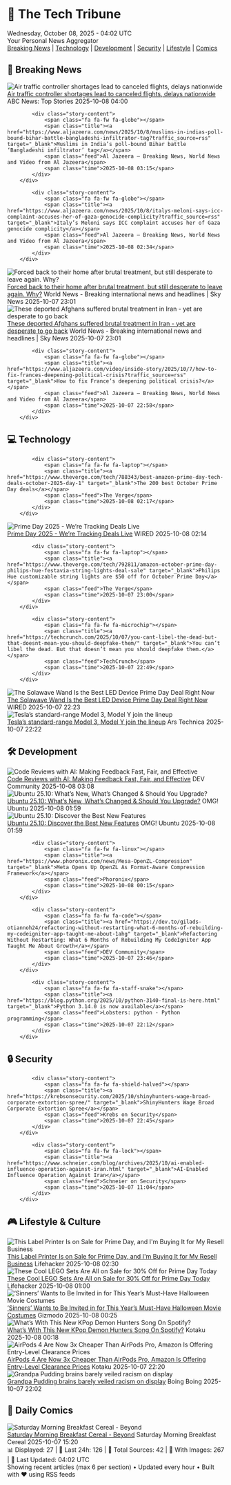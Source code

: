 <!-- Processing 54 RSS feeds at 2025-10-08 04:02:25 UTC -->
<!-- Processing: XKCD -->
<!-- Processing: Penny Arcade -->
<!-- Processing: Garfield -->
<!-- Processing: Dilbert -->
<!-- Processing: CNN Top Stories -->
<!-- Processing: CNN Breaking News -->
<!-- Processing: BBC World News -->
<!-- Processing: BBC Breaking News -->
<!-- Processing: Al Jazeera Breaking News -->
<!-- Processing: NPR News -->
<!-- Processing: CBC News -->
<!-- Error processing https://rss.cbc.ca/lineup/topstories.xml: The read operation timed out -->
<!-- Processing: Reuters World News -->
<!-- Processing: Associated Press Breaking -->
<!-- Processing: ABC News Breaking -->
<!-- Processing: Sky News World -->
<!-- Processing: TechCrunch -->
<!-- Processing: Ars Technica -->
<!-- Processing: WIRED -->
<!-- Processing: Lobsters Python -->
<!-- Processing: StackOverflow Blog -->
<!-- Processing: OMG! Ubuntu -->
<!-- Processing: DistroWatch -->
<!-- Processing: Linux.com -->
<!-- Processing: Red Hat Blog -->
<!-- Processing: Ubuntu Blog -->
<!-- Processing: GitHub Blog -->
<!-- Processing: DZone -->
<!-- Processing: Coding Horror -->
<!-- Processing: Lifehacker -->
<!-- Processing: Gizmodo -->
<!-- Processing: Boing Boing -->
<!-- Processing: Schneier on Security -->
<!-- Generated 6 new posts out of 32 feeds processed -->
<div class="newspaper-header">
    <h1 class="newspaper-title">📰 The Tech Tribune</h1>
    <div class="newspaper-date">Wednesday, October 08, 2025 - 04:02 UTC</div>
    <div class="newspaper-subtitle">Your Personal News Aggregator</div>
</div>

<div class="newspaper-nav">
    <a href="#breaking">Breaking News</a> |
    <a href="#tech">Technology</a> |
    <a href="#dev">Development</a> |
    <a href="#security">Security</a> |
    <a href="#lifestyle">Lifestyle</a> |
    <a href="#webcomics">Comics</a>
</div>

<div class="news-section breaking-news" id="breaking">
<h2 class="section-header">🚨 Breaking News</h2>
<div class="stories-container">
<div class="story">
            <img src="https://s.abcnews.com/images/US/nashvilleairport_1759893623161_hpMain_4x3t_384.jpg" alt="Air traffic controller shortages lead to canceled flights, delays nationwide" class="story-image" loading="lazy" onerror="this.style.display='none'">
            <div class="story-content">
                <span class="fa fa-fw fa-tv"></span>
                <span class="title"><a href="https://abcnews.go.com/US/air-traffic-controllers-working-pay-begin-call-sick/story?id=126289491" target="_blank">Air traffic controller shortages lead to canceled flights, delays nationwide</a></span>
                <span class="feed">ABC News: Top Stories</span>
                <span class="time">2025-10-08 04:00</span>
            </div>
        </div>
<div class="story">
            
            <div class="story-content">
                <span class="fa fa-fw fa-globe"></span>
                <span class="title"><a href="https://www.aljazeera.com/news/2025/10/8/muslims-in-indias-poll-bound-bihar-battle-bangladeshi-infiltrator-tag?traffic_source=rss" target="_blank">Muslims in India’s poll-bound Bihar battle ‘Bangladeshi infiltrator’ tag</a></span>
                <span class="feed">Al Jazeera – Breaking News, World News and Video from Al Jazeera</span>
                <span class="time">2025-10-08 03:15</span>
            </div>
        </div>
<div class="story">
            
            <div class="story-content">
                <span class="fa fa-fw fa-globe"></span>
                <span class="title"><a href="https://www.aljazeera.com/news/2025/10/8/italys-meloni-says-icc-complaint-accuses-her-of-gaza-genocide-complicity?traffic_source=rss" target="_blank">Italy’s Meloni says ICC complaint accuses her of Gaza genocide complicity</a></span>
                <span class="feed">Al Jazeera – Breaking News, World News and Video from Al Jazeera</span>
                <span class="time">2025-10-08 02:34</span>
            </div>
        </div>
<div class="story">
            <img src="https://e3.365dm.com/25/10/1920x1080/skynews-afghanistan-cordelia-lynch_7045461.jpg?20251007215817" alt="Forced back to their home after brutal treatment, but still desperate to leave again. Why?" class="story-image" loading="lazy" onerror="this.style.display='none'">
            <div class="story-content">
                <span class="fa fa-fw fa-satellite"></span>
                <span class="title"><a href="https://news.sky.com/story/beaten-for-16-days-deported-afghans-describe-brutal-treatment-by-iran-yet-are-desperate-to-return-13446432" target="_blank">Forced back to their home after brutal treatment, but still desperate to leave again. Why?</a></span>
                <span class="feed">World News - Breaking international news and headlines | Sky News</span>
                <span class="time">2025-10-07 23:01</span>
            </div>
        </div>
<div class="story">
            <img src="https://e3.365dm.com/25/10/1920x1080/skynews-afghanistan-cordelia-lynch_7045461.jpg?20251007215817" alt="These deported Afghans suffered brutal treatment in Iran - yet are desperate to go back" class="story-image" loading="lazy" onerror="this.style.display='none'">
            <div class="story-content">
                <span class="fa fa-fw fa-satellite"></span>
                <span class="title"><a href="https://news.sky.com/story/beaten-for-16-days-deported-afghans-describe-brutal-treatment-by-iran-yet-are-desperate-to-return-13446432" target="_blank">These deported Afghans suffered brutal treatment in Iran - yet are desperate to go back</a></span>
                <span class="feed">World News - Breaking international news and headlines | Sky News</span>
                <span class="time">2025-10-07 23:01</span>
            </div>
        </div>
<div class="story">
            
            <div class="story-content">
                <span class="fa fa-fw fa-globe"></span>
                <span class="title"><a href="https://www.aljazeera.com/video/inside-story/2025/10/7/how-to-fix-frances-deepening-political-crisis?traffic_source=rss" target="_blank">How to fix France’s deepening political crisis?</a></span>
                <span class="feed">Al Jazeera – Breaking News, World News and Video from Al Jazeera</span>
                <span class="time">2025-10-07 22:58</span>
            </div>
        </div>
</div>
</div>
<div class="news-section tech-news" id="tech">
<h2 class="section-header">💻 Technology</h2>
<div class="stories-container">
<div class="story">
            
            <div class="story-content">
                <span class="fa fa-fw fa-laptop"></span>
                <span class="title"><a href="https://www.theverge.com/tech/788343/best-amazon-prime-day-tech-deals-october-2025-day-1" target="_blank">The 200 best October Prime Day deals</a></span>
                <span class="feed">The Verge</span>
                <span class="time">2025-10-08 02:17</span>
            </div>
        </div>
<div class="story">
            <img src="https://media.wired.com/photos/68e44e06e05a13eb9d10f156/master/pass/LIVE%20BLOG.jpg" alt="Prime Day 2025 - We’re Tracking Deals Live" class="story-image" loading="lazy" onerror="this.style.display='none'">
            <div class="story-content">
                <span class="fa fa-fw fa-bolt"></span>
                <span class="title"><a href="https://www.wired.com/live/amazon-prime-day-deals-october-25/" target="_blank">Prime Day 2025 - We’re Tracking Deals Live</a></span>
                <span class="feed">WIRED</span>
                <span class="time">2025-10-08 02:14</span>
            </div>
        </div>
<div class="story">
            
            <div class="story-content">
                <span class="fa fa-fw fa-laptop"></span>
                <span class="title"><a href="https://www.theverge.com/tech/792811/amazon-october-prime-day-philips-hue-festavia-string-lights-deal-sale" target="_blank">Philips Hue customizable string lights are $50 off for October Prime Day</a></span>
                <span class="feed">The Verge</span>
                <span class="time">2025-10-07 23:00</span>
            </div>
        </div>
<div class="story">
            
            <div class="story-content">
                <span class="fa fa-fw fa-microchip"></span>
                <span class="title"><a href="https://techcrunch.com/2025/10/07/you-cant-libel-the-dead-but-that-doesnt-mean-you-should-deepfake-them/" target="_blank">You can’t libel the dead. But that doesn’t mean you should deepfake them.</a></span>
                <span class="feed">TechCrunch</span>
                <span class="time">2025-10-07 22:49</span>
            </div>
        </div>
<div class="story">
            <img src="https://media.wired.com/photos/68e58e0591b150d3a8db625e/master/pass/The%20Solawave%20Wand%20Is%20on%20Serious%20Sale%20Right%20Now.png" alt="The Solawave Wand Is the Best LED Device Prime Day Deal Right Now" class="story-image" loading="lazy" onerror="this.style.display='none'">
            <div class="story-content">
                <span class="fa fa-fw fa-bolt"></span>
                <span class="title"><a href="https://www.wired.com/story/solawave-wand-deal-prime-day-october-2025/" target="_blank">The Solawave Wand Is the Best LED Device Prime Day Deal Right Now</a></span>
                <span class="feed">WIRED</span>
                <span class="time">2025-10-07 22:23</span>
            </div>
        </div>
<div class="story">
            <img src="https://cdn.arstechnica.net/wp-content/uploads/2025/10/ModelYStandard_84-500x500.jpg" alt="Tesla’s standard-range Model 3, Model Y join the lineup" class="story-image" loading="lazy" onerror="this.style.display='none'">
            <div class="story-content">
                <span class="fa fa-fw fa-cog"></span>
                <span class="title"><a href="https://arstechnica.com/cars/2025/10/teslas-new-cut-price-evs-a-39990-model-y-and-36990-model-3/" target="_blank">Tesla’s standard-range Model 3, Model Y join the lineup</a></span>
                <span class="feed">Ars Technica</span>
                <span class="time">2025-10-07 22:22</span>
            </div>
        </div>
</div>
</div>
<div class="news-section dev-news" id="dev">
<h2 class="section-header">🛠️ Development</h2>
<div class="stories-container">
<div class="story">
            <img src="https://media2.dev.to/dynamic/image/width=800%2Cheight=%2Cfit=scale-down%2Cgravity=auto%2Cformat=auto/https%3A%2F%2Fdev-to-uploads.s3.amazonaws.com%2Fuploads%2Farticles%2Fa3kguknw08ekgytfkzge.png" alt="Code Reviews with AI: Making Feedback Fast, Fair, and Effective" class="story-image" loading="lazy" onerror="this.style.display='none'">
            <div class="story-content">
                <span class="fa fa-fw fa-code"></span>
                <span class="title"><a href="https://dev.to/jaideepparashar/code-reviews-with-ai-making-feedback-fast-fair-and-effective-4aa8" target="_blank">Code Reviews with AI: Making Feedback Fast, Fair, and Effective</a></span>
                <span class="feed">DEV Community</span>
                <span class="time">2025-10-08 03:08</span>
            </div>
        </div>
<div class="story">
            <img src="https://i0.wp.com/www.omgubuntu.co.uk/wp-content/uploads/2025/10/Ubuntu-2510-features.jpg?resize=406%2C232&amp;ssl=1" alt="Ubuntu 25.10: What’s New, What’s Changed &amp; Should You Upgrade?" class="story-image" loading="lazy" onerror="this.style.display='none'">
            <div class="story-content">
                <span class="fa fa-fw fa-ubuntu"></span>
                <span class="title"><a href="https://www.omgubuntu.co.uk/2025/10/ubuntu-25-10-new-features" target="_blank">Ubuntu 25.10: What’s New, What’s Changed &amp; Should You Upgrade?</a></span>
                <span class="feed">OMG! Ubuntu</span>
                <span class="time">2025-10-08 01:59</span>
            </div>
        </div>
<div class="story">
            <img src="https://i0.wp.com/www.omgubuntu.co.uk/wp-content/uploads/2025/10/Ubuntu-2510-features.jpg?resize=406%2C232&amp;ssl=1" alt="Ubuntu 25.10: Discover the Best New Features" class="story-image" loading="lazy" onerror="this.style.display='none'">
            <div class="story-content">
                <span class="fa fa-fw fa-ubuntu"></span>
                <span class="title"><a href="https://www.omgubuntu.co.uk/2025/10/ubuntu-25-10-new-features" target="_blank">Ubuntu 25.10: Discover the Best New Features</a></span>
                <span class="feed">OMG! Ubuntu</span>
                <span class="time">2025-10-08 01:59</span>
            </div>
        </div>
<div class="story">
            
            <div class="story-content">
                <span class="fa fa-fw fa-linux"></span>
                <span class="title"><a href="https://www.phoronix.com/news/Mesa-OpenZL-Compression" target="_blank">Meta Opens Up OpenZL As Format-Aware Compression Framework</a></span>
                <span class="feed">Phoronix</span>
                <span class="time">2025-10-08 00:15</span>
            </div>
        </div>
<div class="story">
            
            <div class="story-content">
                <span class="fa fa-fw fa-code"></span>
                <span class="title"><a href="https://dev.to/gilads-otiannoh24/refactoring-without-restarting-what-6-months-of-rebuilding-my-codeigniter-app-taught-me-about-1ahg" target="_blank">Refactoring Without Restarting: What 6 Months of Rebuilding My CodeIgniter App Taught Me About Growth</a></span>
                <span class="feed">DEV Community</span>
                <span class="time">2025-10-07 23:46</span>
            </div>
        </div>
<div class="story">
            
            <div class="story-content">
                <span class="fa fa-fw fa-staff-snake"></span>
                <span class="title"><a href="https://blog.python.org/2025/10/python-3140-final-is-here.html" target="_blank">Python 3.14.0 is now available</a></span>
                <span class="feed">Lobsters: python - Python programming</span>
                <span class="time">2025-10-07 22:12</span>
            </div>
        </div>
</div>
</div>
<div class="news-section security-news" id="security">
<h2 class="section-header">🔒 Security</h2>
<div class="stories-container">
<div class="story">
            
            <div class="story-content">
                <span class="fa fa-fw fa-shield-halved"></span>
                <span class="title"><a href="https://krebsonsecurity.com/2025/10/shinyhunters-wage-broad-corporate-extortion-spree/" target="_blank">ShinyHunters Wage Broad Corporate Extortion Spree</a></span>
                <span class="feed">Krebs on Security</span>
                <span class="time">2025-10-07 22:45</span>
            </div>
        </div>
<div class="story">
            
            <div class="story-content">
                <span class="fa fa-fw fa-lock"></span>
                <span class="title"><a href="https://www.schneier.com/blog/archives/2025/10/ai-enabled-influence-operation-against-iran.html" target="_blank">AI-Enabled Influence Operation Against Iran</a></span>
                <span class="feed">Schneier on Security</span>
                <span class="time">2025-10-07 11:04</span>
            </div>
        </div>
</div>
</div>
<div class="news-section lifestyle-news" id="lifestyle">
<h2 class="section-header">🎮 Lifestyle & Culture</h2>
<div class="stories-container">
<div class="story">
            <img src="https://lifehacker.com/imagery/articles/01K70PV408NMMXTAWK0JJGMSGS/hero-image.png" alt="This Label Printer Is on Sale for Prime Day, and I&#x27;m Buying It for My Resell Business" class="story-image" loading="lazy" onerror="this.style.display='none'">
            <div class="story-content">
                <span class="fa fa-fw fa-life-ring"></span>
                <span class="title"><a href="https://lifehacker.com/tech/label-printer-sale-october-prime-day-2025?utm_medium=RSS" target="_blank">This Label Printer Is on Sale for Prime Day, and I&#x27;m Buying It for My Resell Business</a></span>
                <span class="feed">Lifehacker</span>
                <span class="time">2025-10-08 02:30</span>
            </div>
        </div>
<div class="story">
            <img src="https://lifehacker.com/imagery/articles/01K70HKAARSB6MWG40X1J2951N/hero-image.png" alt="These Cool LEGO Sets Are All on Sale for 30% Off for Prime Day Today" class="story-image" loading="lazy" onerror="this.style.display='none'">
            <div class="story-content">
                <span class="fa fa-fw fa-life-ring"></span>
                <span class="title"><a href="https://lifehacker.com/entertainment/best-lego-sets-on-sale-october-prime-day-2025?utm_medium=RSS" target="_blank">These Cool LEGO Sets Are All on Sale for 30% Off for Prime Day Today</a></span>
                <span class="feed">Lifehacker</span>
                <span class="time">2025-10-08 01:00</span>
            </div>
        </div>
<div class="story">
            <img src="https://gizmodo.com/app/uploads/2025/10/Sinners-Spirit-Halloween-costumes-1280x853.jpg" alt="‘Sinners’ Wants to Be Invited in for This Year’s Must-Have Halloween Movie Costumes" class="story-image" loading="lazy" onerror="this.style.display='none'">
            <div class="story-content">
                <span class="fa fa-fw fa-computer"></span>
                <span class="title"><a href="https://gizmodo.com/sinners-wants-to-be-invited-in-for-this-years-must-have-halloween-movie-costumes-2000669246" target="_blank">‘Sinners’ Wants to Be Invited in for This Year’s Must-Have Halloween Movie Costumes</a></span>
                <span class="feed">Gizmodo</span>
                <span class="time">2025-10-08 00:25</span>
            </div>
        </div>
<div class="story">
            <img src="https://kotaku.com/app/uploads/2025/08/KpopDemonHunters_ProRes422HQ_SDR_2ch_20250424.00_25_52_12_L-1-1280x720.jpg" alt="What’s With This New KPop Demon Hunters Song On Spotify?" class="story-image" loading="lazy" onerror="this.style.display='none'">
            <div class="story-content">
                <span class="fa fa-fw fa-gamepad"></span>
                <span class="title"><a href="https://kotaku.com/kpop-demon-hunters-huntrix-spotify-new-song-mazatlan-by-night-2000632680" target="_blank">What’s With This New KPop Demon Hunters Song On Spotify?</a></span>
                <span class="feed">Kotaku</span>
                <span class="time">2025-10-08 00:18</span>
            </div>
        </div>
<div class="story">
            <img src="https://kotaku.com/app/uploads/2025/08/Apple-AirPods-4-Wireless-Earbuds.jpg" alt="AirPods 4 Are Now 3x Cheaper Than AirPods Pro, Amazon Is Offering Entry-Level Clearance Prices" class="story-image" loading="lazy" onerror="this.style.display='none'">
            <div class="story-content">
                <span class="fa fa-fw fa-gamepad"></span>
                <span class="title"><a href="https://kotaku.com/airpods-4-are-now-3x-cheaper-than-airpods-pro-amazon-is-offering-entry-level-clearance-prices-2000632651" target="_blank">AirPods 4 Are Now 3x Cheaper Than AirPods Pro, Amazon Is Offering Entry-Level Clearance Prices</a></span>
                <span class="feed">Kotaku</span>
                <span class="time">2025-10-07 22:20</span>
            </div>
        </div>
<div class="story">
            <img src="https://i0.wp.com/boingboing.net/wp-content/uploads/2025/07/trump-epstein.jpg?fit=1200%2C828&amp;quality=60&amp;ssl=1" alt="Grandpa Pudding brains barely veiled racism on display" class="story-image" loading="lazy" onerror="this.style.display='none'">
            <div class="story-content">
                <span class="fa fa-fw fa-arrow-right"></span>
                <span class="title"><a href="https://boingboing.net/2025/10/07/grandpa-pudding-brains-barely-veiled-racism-on-display.html" target="_blank">Grandpa Pudding brains barely veiled racism on display</a></span>
                <span class="feed">Boing Boing</span>
                <span class="time">2025-10-07 22:02</span>
            </div>
        </div>
</div>
</div>
<div class="news-section webcomics-section" id="webcomics">
<h2 class="section-header">🎨 Daily Comics</h2>
<div class="stories-container">
<div class="story">
            <img src="https://www.smbc-comics.com/comics/1759809198-20251007.png" alt="Saturday Morning Breakfast Cereal - Beyond" class="story-image" loading="lazy" onerror="this.style.display='none'">
            <div class="story-content">
                <span class="fa fa-fw fa-smile"></span>
                <span class="title"><a href="https://www.smbc-comics.com/comic/beyond" target="_blank">Saturday Morning Breakfast Cereal - Beyond</a></span>
                <span class="feed">Saturday Morning Breakfast Cereal</span>
                <span class="time">2025-10-07 15:20</span>
            </div>
        </div>
</div>
</div>

<div class="newspaper-footer">
    <div class="stats">
        📊 Displayed: 27 | 📅 Last 24h: 126 | 📡 Total Sources: 42 | 📸 With Images: 267 |
        🔄 Last Updated: 04:02 UTC
    </div>
    <div class="footer-note">
        Showing recent articles (max 6 per section) • Updated every hour • Built with ❤️ using RSS feeds
    </div>
</div>
